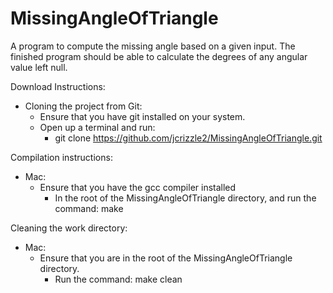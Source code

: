 # MissingAngleOfTriangle
A program to compute the missing angle based on a given input. The finished program should be able to calculate the degrees of any angular value left null.

Download Instructions:

* Cloning the project from Git:
  * Ensure that you have git installed on your system.
  * Open up a terminal and run:
    * git clone https://github.com/jcrizzle2/MissingAngleOfTriangle.git

Compilation instructions:

* Mac:
   * Ensure that you have the gcc compiler installed
     * In the root of the MissingAngleOfTriangle directory, and run the command: make

Cleaning the work directory:
* Mac:
  * Ensure that you are in the root of the MissingAngleOfTriangle directory.
    * Run the command: make clean

